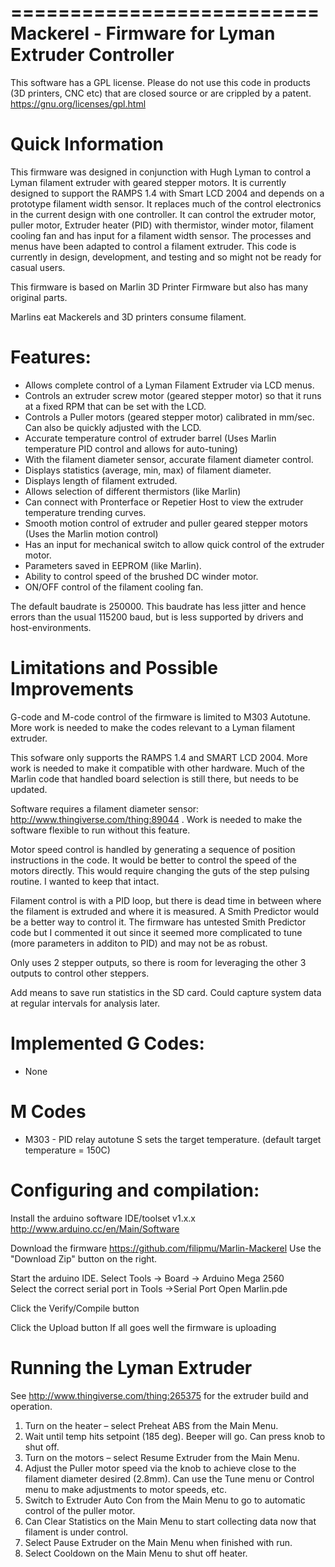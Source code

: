 ==========================
Mackerel - Firmware for Lyman Extruder Controller
==========================
This software has a GPL license.
Please do not use this code in products (3D printers, CNC etc) that are closed source or are crippled by a patent.
https://gnu.org/licenses/gpl.html


Quick Information
===================
This firmware was designed in conjunction with Hugh Lyman to control a Lyman filament extruder with geared stepper motors.  It is currently designed to support the RAMPS 1.4 with Smart LCD 2004 and depends on a prototype filament width sensor. It replaces much of the control electronics in the current design with one controller.  It can control the extruder motor, puller motor, Extruder heater (PID) with thermistor, winder motor, filament cooling fan and has input for a filament width sensor.  The processes and menus have been adapted to control a filament extruder.  This code is currently in design, development, and testing and so might not be ready for casual users.



This firmware is based on Marlin 3D Printer Firmware but also has many original parts.

Marlins eat Mackerels and 3D printers consume filament.


Features:
=========

*   Allows complete control of a Lyman Filament Extruder via LCD menus.
*   Controls an extruder screw motor (geared stepper motor) so that it runs at a fixed RPM that can be set with the LCD.
*   Controls a Puller motors (geared stepper motor) calibrated in mm/sec.  Can also be quickly adjusted with the LCD.
*   Accurate temperature control of extruder barrel (Uses Marlin temperature PID control and allows for auto-tuning)
*   With the filament diameter sensor, accurate filament diameter control.
*   Displays statistics (average, min, max) of filament diameter.
*   Displays length of filament extruded.
*   Allows selection of different thermistors (like Marlin)
*   Can connect with Pronterface or Repetier Host to view the extruder temperature trending curves.
*   Smooth motion control of extruder and puller geared stepper motors (Uses the Marlin motion control)
*   Has an input for mechanical switch to allow quick control of the extruder motor.
*   Parameters saved in EEPROM (like Marlin).
*   Ability to control speed of the brushed DC winder motor.
*   ON/OFF control of the filament cooling fan.

The default baudrate is 250000. This baudrate has less jitter and hence errors than the usual 115200 baud, but is less supported by drivers and host-environments.


Limitations and Possible Improvements
=====================================


G-code and M-code control of the firmware is limited to M303 Autotune.  More work is needed to make the codes relevant to a Lyman filament extruder.

This sofware only supports the RAMPS 1.4 and SMART LCD 2004.  More work is needed to make it compatible with other hardware.  Much of the Marlin code that handled board selection is still there, but needs to be updated.

Software requires a filament diameter sensor: http://www.thingiverse.com/thing:89044 .  Work is needed to make the software flexible to run without this feature.

Motor speed control is handled by generating a sequence of position instructions in the code.  It would be better to control the speed of the motors directly.  This would require changing the guts of the step pulsing routine.  I wanted to keep that intact.

Filament control is with a PID loop, but there is dead time in between where the filament is extruded and where it is measured.  A Smith Predictor would be a better way to control it.  The firmware has untested Smith Predictor code but I commented it out since it seemed more complicated to tune (more parameters in additon to PID) and may not be as robust.

Only uses 2 stepper outputs, so there is room for leveraging the other 3 outputs to control other steppers.

Add means to save run statistics in the SD card.  Could capture system data at regular intervals for analysis later.




Implemented G Codes:
====================

*  None

M Codes
=======

*  M303 - PID relay autotune S<temperature> sets the target temperature. (default target temperature = 150C)



Configuring and compilation:
============================

Install the arduino software IDE/toolset v1.x.x
   http://www.arduino.cc/en/Main/Software

Download the firmware
   https://github.com/filipmu/Marlin-Mackerel
   Use the "Download Zip" button on the right.



Start the arduino IDE.
Select Tools -> Board -> Arduino Mega 2560    
Select the correct serial port in Tools ->Serial Port
Open Marlin.pde

Click the Verify/Compile button

Click the Upload button
If all goes well the firmware is uploading

Running the Lyman Extruder
==========================

See http://www.thingiverse.com/thing:265375 for the extruder build and operation.


1. Turn on the heater – select Preheat ABS from the Main Menu.
2. Wait until temp hits setpoint (185 deg).  Beeper will go.  Can press knob to shut off.
3. Turn on the motors – select  Resume Extruder from the Main Menu.
4. Adjust the Puller motor speed via the knob to achieve close to the filament diameter desired (2.8mm).  Can use the Tune menu or Control menu to make adjustments to motor speeds, etc.
5. Switch to Extruder Auto Con from the Main Menu to  go to automatic control of the puller motor.
6. Can Clear Statistics on the Main Menu to start collecting data now that filament is under control.
7. Select Pause Extruder on the Main Menu when finished with run.
8. Select Cooldown on the Main Menu to shut off heater.





